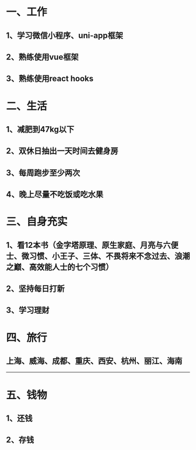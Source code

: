 一、工作
====
1、学习微信小程序、uni-app框架
----
2、熟练使用vue框架
----
3、熟练使用react hooks
----
二、生活
====
1、减肥到47kg以下
----
2、双休日抽出一天时间去健身房
----
3、每周跑步至少两次
----
4、晚上尽量不吃饭或吃水果
----
三、自身充实
====
1、看12本书（金字塔原理、原生家庭、月亮与六便士、微习惯、小王子、三体、不畏将来不念过去、浪潮之巅、高效能人士的七个习惯）
----
2、坚持每日打新
----
3、学习理财
----
四、旅行
====
上海、威海、成都、重庆、西安、杭州、丽江、海南
----
----
五、钱物
====
1、还钱
----
2、存钱
----


  
